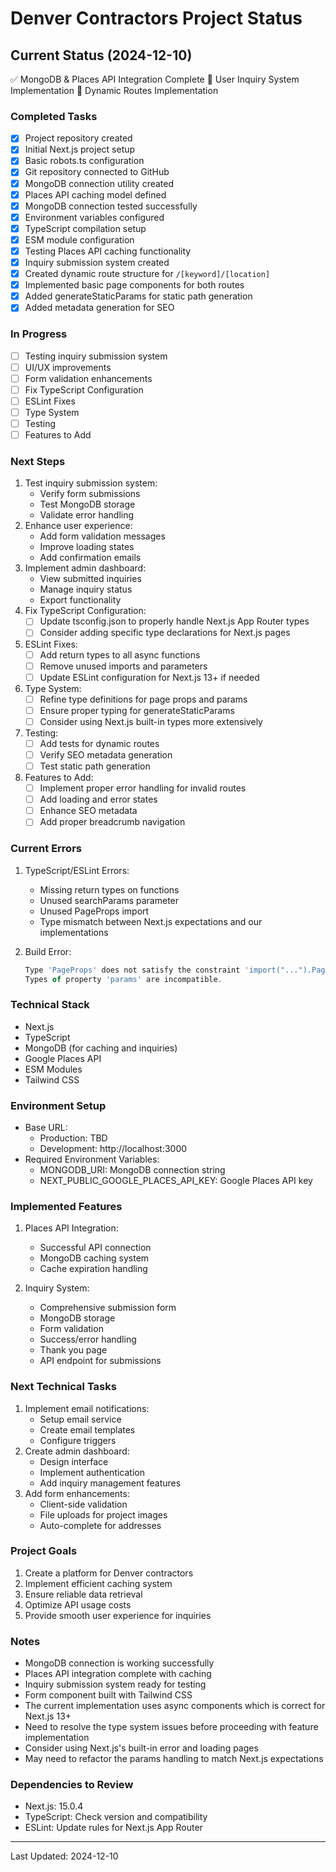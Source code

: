 # Denver Contractors Project Status

## Current Status (2024-12-10)
✅ MongoDB & Places API Integration Complete
🔄 User Inquiry System Implementation
🔄 Dynamic Routes Implementation

### Completed Tasks
- [x] Project repository created
- [x] Initial Next.js project setup
- [x] Basic robots.ts configuration
- [x] Git repository connected to GitHub
- [x] MongoDB connection utility created
- [x] Places API caching model defined
- [x] MongoDB connection tested successfully
- [x] Environment variables configured
- [x] TypeScript compilation setup
- [x] ESM module configuration
- [x] Testing Places API caching functionality
- [x] Inquiry submission system created
- [x] Created dynamic route structure for `/[keyword]/[location]`
- [x] Implemented basic page components for both routes
- [x] Added generateStaticParams for static path generation
- [x] Added metadata generation for SEO

### In Progress
- [ ] Testing inquiry submission system
- [ ] UI/UX improvements
- [ ] Form validation enhancements
- [ ] Fix TypeScript Configuration
- [ ] ESLint Fixes
- [ ] Type System
- [ ] Testing
- [ ] Features to Add

### Next Steps
1. Test inquiry submission system:
   - Verify form submissions
   - Test MongoDB storage
   - Validate error handling
2. Enhance user experience:
   - Add form validation messages
   - Improve loading states
   - Add confirmation emails
3. Implement admin dashboard:
   - View submitted inquiries
   - Manage inquiry status
   - Export functionality
4. Fix TypeScript Configuration:
   - [ ] Update tsconfig.json to properly handle Next.js App Router types
   - [ ] Consider adding specific type declarations for Next.js pages
5. ESLint Fixes:
   - [ ] Add return types to all async functions
   - [ ] Remove unused imports and parameters
   - [ ] Update ESLint configuration for Next.js 13+ if needed
6. Type System:
   - [ ] Refine type definitions for page props and params
   - [ ] Ensure proper typing for generateStaticParams
   - [ ] Consider using Next.js built-in types more extensively
7. Testing:
   - [ ] Add tests for dynamic routes
   - [ ] Verify SEO metadata generation
   - [ ] Test static path generation
8. Features to Add:
   - [ ] Implement proper error handling for invalid routes
   - [ ] Add loading and error states
   - [ ] Enhance SEO metadata
   - [ ] Add proper breadcrumb navigation

### Current Errors
1. TypeScript/ESLint Errors:
   - Missing return types on functions
   - Unused searchParams parameter
   - Unused PageProps import
   - Type mismatch between Next.js expectations and our implementations

2. Build Error:
   ```typescript
   Type 'PageProps' does not satisfy the constraint 'import("...").PageProps'.
   Types of property 'params' are incompatible.
   ```

### Technical Stack
- Next.js
- TypeScript
- MongoDB (for caching and inquiries)
- Google Places API
- ESM Modules
- Tailwind CSS

### Environment Setup
- Base URL: 
  - Production: TBD
  - Development: http://localhost:3000
- Required Environment Variables:
  - MONGODB_URI: MongoDB connection string
  - NEXT_PUBLIC_GOOGLE_PLACES_API_KEY: Google Places API key

### Implemented Features
1. Places API Integration:
   - Successful API connection
   - MongoDB caching system
   - Cache expiration handling

2. Inquiry System:
   - Comprehensive submission form
   - MongoDB storage
   - Form validation
   - Success/error handling
   - Thank you page
   - API endpoint for submissions

### Next Technical Tasks
1. Implement email notifications:
   - Setup email service
   - Create email templates
   - Configure triggers
2. Create admin dashboard:
   - Design interface
   - Implement authentication
   - Add inquiry management features
3. Add form enhancements:
   - Client-side validation
   - File uploads for project images
   - Auto-complete for addresses

### Project Goals
1. Create a platform for Denver contractors
2. Implement efficient caching system
3. Ensure reliable data retrieval
4. Optimize API usage costs
5. Provide smooth user experience for inquiries

### Notes
- MongoDB connection is working successfully
- Places API integration complete with caching
- Inquiry submission system ready for testing
- Form component built with Tailwind CSS
- The current implementation uses async components which is correct for Next.js 13+
- Need to resolve the type system issues before proceeding with feature implementation
- Consider using Next.js's built-in error and loading pages
- May need to refactor the params handling to match Next.js expectations

### Dependencies to Review
- Next.js: 15.0.4
- TypeScript: Check version and compatibility
- ESLint: Update rules for Next.js App Router

---
Last Updated: 2024-12-10
